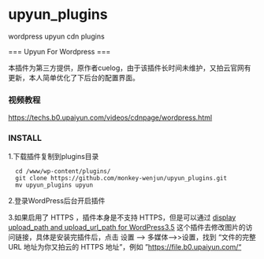 # upyun_plugins
wordpress upyun cdn plugins

=== Upyun For Wordpress === 

本插件为第三方提供，原作者cuelog，由于该插件长时间未维护，又拍云官网有更新，本人简单优化了下后台的配置界面。

### 视频教程
https://techs.b0.upaiyun.com/videos/cdnpage/wordpress.html
### INSTALL

1.下载插件复制到plugins目录

      cd /www/wp-content/plugins/
      git clone https://github.com/monkey-wenjun/upyun_plugins.git
      mv upyun_plugins upyun
2.登录WordPress后台开启插件      

3.如果启用了 HTTPS ，插件本身是不支持 HTTPS，但是可以通过 [display upload_path and upload_url_path for WordPress3.5](https://wordpress.org/plugins/030-ps-display-upload-path-for-wp35/)  这个插件去修改图片的访问链接，具体是安装完插件后，点击 设置 --> 多媒体-->>设置，找到 “文件的完整 URL 地址为你又拍云的 HTTPS 地址”，例如  ”https://file.b0.upaiyun.com/“ 
